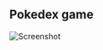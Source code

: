 ## Pokedex game

![Screenshot](https://user-images.githubusercontent.com/43414928/95773681-94940880-0cdc-11eb-9713-e6e184bca6c9.png)


